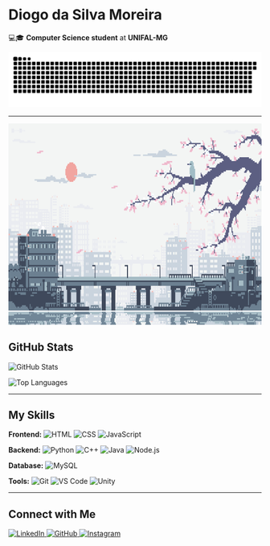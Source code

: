 # Diogo da Silva Moreira  

💻🎓 **Computer Science student** at **UNIFAL-MG**  

<img src="https://raw.githubusercontent.com/DiogoSilvaMoreira/DiogoSilvaMoreira/output/snake.svg" alt="Snake animation" />

---

<div align="center">
  <img height="400" src="https://raw.githubusercontent.com/DiogoSilvaMoreira/DiogoSilvaMoreira/main/github.gif" />
</div>

## GitHub Stats
![GitHub Stats](https://github-readme-stats.vercel.app/api?username=DiogoSilvaMoreira&show_icons=true&title_color=2f80ed&text_color=434d58&icon_color=4c71f2&bg_color=0d1117&hide_border=true&custom_title=Diogo's%20GitHub%20Stats)

![Top Languages](https://github-readme-stats.vercel.app/api/top-langs/?username=DiogoSilvaMoreira&layout=compact&langs_count=8&bg_color=0d1117&text_color=434d58&title_color=2f80ed&hide_border=true)

---

## My Skills
<p align="left">
  <strong>Frontend:</strong>  
  <img src="https://img.shields.io/badge/HTML-%23E34F26?style=for-the-badge&logo=html5&logoColor=white" alt="HTML">
  <img src="https://img.shields.io/badge/CSS-%231572B6?style=for-the-badge&logo=css3&logoColor=white" alt="CSS">
  <img src="https://img.shields.io/badge/JavaScript-%23F7DF1E?style=for-the-badge&logo=javascript&logoColor=black" alt="JavaScript">
</p>

<p align="left">
  <strong>Backend:</strong>  
  <img src="https://img.shields.io/badge/Python-%233776AB?style=for-the-badge&logo=python&logoColor=white" alt="Python">
  <img src="https://img.shields.io/badge/C++-%2300599C?style=for-the-badge&logo=cplusplus&logoColor=white" alt="C++">
  <img src="https://img.shields.io/badge/Java-%23FF7800?style=for-the-badge&logo=java&logoColor=white" alt="Java">
  <img src="https://img.shields.io/badge/Node.js-%23339933?style=for-the-badge&logo=nodedotjs&logoColor=white" alt="Node.js">
</p>

<p align="left">
  <strong>Database:</strong> 
  <img src="https://img.shields.io/badge/MySQL-%234479A1?style=for-the-badge&logo=mysql&logoColor=white" alt="MySQL">
</p>

<p align="left">
  <strong>Tools:</strong>  
  <img src="https://img.shields.io/badge/Git-%23F05032?style=for-the-badge&logo=git&logoColor=white" alt="Git">
  <img src="https://img.shields.io/badge/VS%20Code-%23007ACC?style=for-the-badge&logo=visualstudiocode&logoColor=white" alt="VS Code">
  <img src="https://img.shields.io/badge/Unity-%23000000?style=for-the-badge&logo=unity&logoColor=white" alt="Unity">
</p>

---

## Connect with Me
<p align="left">
  <a href="https://linkedin.com/in/diogo-da-silva-moreira" target="_blank">
    <img src="https://img.shields.io/badge/-LinkedIn-%230077B5?style=for-the-badge&logo=linkedin&logoColor=white" alt="LinkedIn">
  </a>
  <a href="https://github.com/DiogoSilvaMoreira" target="_blank">
    <img src="https://img.shields.io/badge/-GitHub-%23181717?style=for-the-badge&logo=github&logoColor=white" alt="GitHub">
  </a>
  <a href="https://instagram.com/diogo_moreirak" target="_blank">
    <img src="https://img.shields.io/badge/-Instagram-%23E4405F?style=for-the-badge&logo=instagram&logoColor=white" alt="Instagram">
  </a>
</p>
